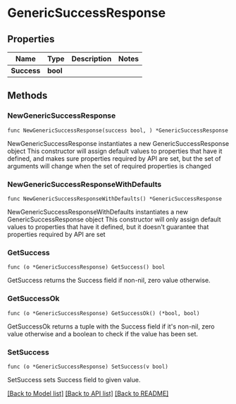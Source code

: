 # GenericSuccessResponse

## Properties

Name | Type | Description | Notes
------------ | ------------- | ------------- | -------------
**Success** | **bool** |  | 

## Methods

### NewGenericSuccessResponse

`func NewGenericSuccessResponse(success bool, ) *GenericSuccessResponse`

NewGenericSuccessResponse instantiates a new GenericSuccessResponse object
This constructor will assign default values to properties that have it defined,
and makes sure properties required by API are set, but the set of arguments
will change when the set of required properties is changed

### NewGenericSuccessResponseWithDefaults

`func NewGenericSuccessResponseWithDefaults() *GenericSuccessResponse`

NewGenericSuccessResponseWithDefaults instantiates a new GenericSuccessResponse object
This constructor will only assign default values to properties that have it defined,
but it doesn't guarantee that properties required by API are set

### GetSuccess

`func (o *GenericSuccessResponse) GetSuccess() bool`

GetSuccess returns the Success field if non-nil, zero value otherwise.

### GetSuccessOk

`func (o *GenericSuccessResponse) GetSuccessOk() (*bool, bool)`

GetSuccessOk returns a tuple with the Success field if it's non-nil, zero value otherwise
and a boolean to check if the value has been set.

### SetSuccess

`func (o *GenericSuccessResponse) SetSuccess(v bool)`

SetSuccess sets Success field to given value.



[[Back to Model list]](../README.md#documentation-for-models) [[Back to API list]](../README.md#documentation-for-api-endpoints) [[Back to README]](../README.md)


